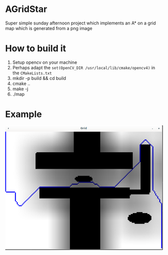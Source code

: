 # AGridStar
Super simple sunday afternoon project which implements an A* on a grid map which is generated from a png image

# How to build it

1. Setup opencv on your machine
2. Perhaps adapt the `set(OpenCV_DIR /usr/local/lib/cmake/opencv4)` in the `CMakeLists.txt`
3. mkdir -p build && cd build
4. cmake ..
5. make -j
6. ./map <path to map png>

# Example

![Example map with path](doc/example.png)
